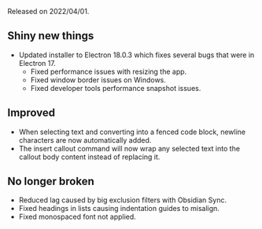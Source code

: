 Released on 2022/04/01.

## Shiny new things

- Updated installer to Electron 18.0.3 which fixes several bugs that were in Electron 17.
	- Fixed performance issues with resizing the app.
	- Fixed window border issues on Windows.
	- Fixed developer tools performance snapshot issues.

## Improved

- When selecting text and converting into a fenced code block, newline characters are now automatically added.
- The insert callout command will now wrap any selected text into the callout body content instead of replacing it.

## No longer broken

- Reduced lag caused by big exclusion filters with Obsidian Sync.
- Fixed headings in lists causing indentation guides to misalign.
- Fixed monospaced font not applied.
